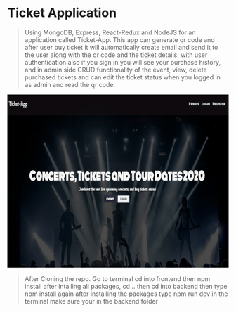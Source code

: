 # Ticket Application

> Using MongoDB, Express, React-Redux and NodeJS for an application called Ticket-App. This app can generate qr code and after user buy ticket it will automatically create email and send it to the user along with the qr code and the ticket details, with user authentication also if you sign in you will see your purchase history, and in admin side CRUD functionality of the event, view, delete purchased tickets and can edit the ticket status when you logged in as admin and read the qr code.

![Alt text](frontend/src/img/ticket.png?raw=true 'TICKET_APP')

> After Cloning the repo. Go to terminal cd into frontend then npm install after intalling all packages,
> cd .. then cd into backend then type npm install again after installing the packages
> type npm run dev in the terminal make sure your in the backend folder
